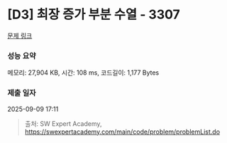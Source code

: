 # [D3] 최장 증가 부분 수열 - 3307 

[문제 링크](https://swexpertacademy.com/main/code/problem/problemDetail.do?contestProbId=AWBOKg-a6l0DFAWr) 

### 성능 요약

메모리: 27,904 KB, 시간: 108 ms, 코드길이: 1,177 Bytes

### 제출 일자

2025-09-09 17:11



> 출처: SW Expert Academy, https://swexpertacademy.com/main/code/problem/problemList.do